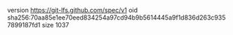 version https://git-lfs.github.com/spec/v1
oid sha256:70aa85e1ee70eed834254a97cd94b9b5614445a9f1d836d263c9357899187fd1
size 1037
